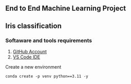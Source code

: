 ## End to End Machine Learning Project

## Iris classification

### Softaware and tools requirements

1. [GitHub Account](https://github.com)
2. [VS Code IDE](https://code.visualstudio.com/)

Create a new environment
```
conda create -p venv python==3.11 -y
```